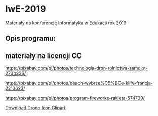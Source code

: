 # IwE-2019
Materiały na konferencję Informatyka w Edukacji rok 2019

## Opis programu:


## materiały na licencji CC

https://pixabay.com/pl/photos/technologia-dron-rolnictwa-samolot-2734236/

https://pixabay.com/pl/photos/beach-wybrze%C5%BCe-klify-francja-2213623/

https://pixabay.com/pl/photos/program-fireworks-rakieta-574739/


<a href="https://www.freeiconspng.com/img/47006">Download Drone Icon Clipart</a>